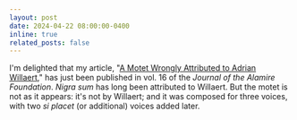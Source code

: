 ```yaml
---
layout: post
date: 2024-04-22 08:00:00-0400
inline: true
related_posts: false
---
```


I'm delighted that my article, "[A  Motet Wrongly Attributed to Adrian Willaert,](https://www.brepolsonline.net/doi/10.1484/J.JAF.5.137256)" has just been published in vol. 16 of the _Journal of the Alamire Foundation_. _Nigra sum_ has long been attributed to Willaert. But the motet is not as it appears: it's not by Willaert; and it was composed for three voices, with two _si placet_ (or additional) voices added later.